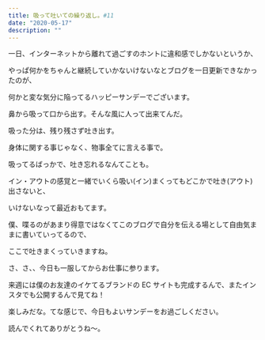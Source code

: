 ```yaml
---
title: 吸って吐いての繰り返し。#11
date: "2020-05-17"
description: ""
---
```


一日、インターネットから離れて過ごすのホントに違和感でしかないというか、

やっぱ何かをちゃんと継続していかないけないなとブログを一日更新できなかったのが、

何かと変な気分に陥ってるハッピーサンデーでございます。

鼻から吸って口から出す。そんな風に人って出来てんだ。

吸った分は、残り残さず吐き出す。

身体に関する事じゃなく、物事全てに言える事で。

吸ってるばっかで、吐き忘れるなんてことも。

イン・アウトの感覚と一緒でいくら吸い(イン)まくってもどこかで吐き(アウト)出さないと、

いけないなって最近おもてます。

僕、喋るのがあまり得意ではなくてこのブログで自分を伝える場として自由気ままに書いていってるので、

ここで吐きまくっていきますね。

さ、さ、、今日も一服してからお仕事に参ります。

来週には僕のお友達のイケてるブランドの EC サイトも完成するんで、またインスタでも公開するんで見てね！

楽しみだな。てな感じで、今日もよいサンデーをお過ごしください。

読んでくれてありがとうね～。
